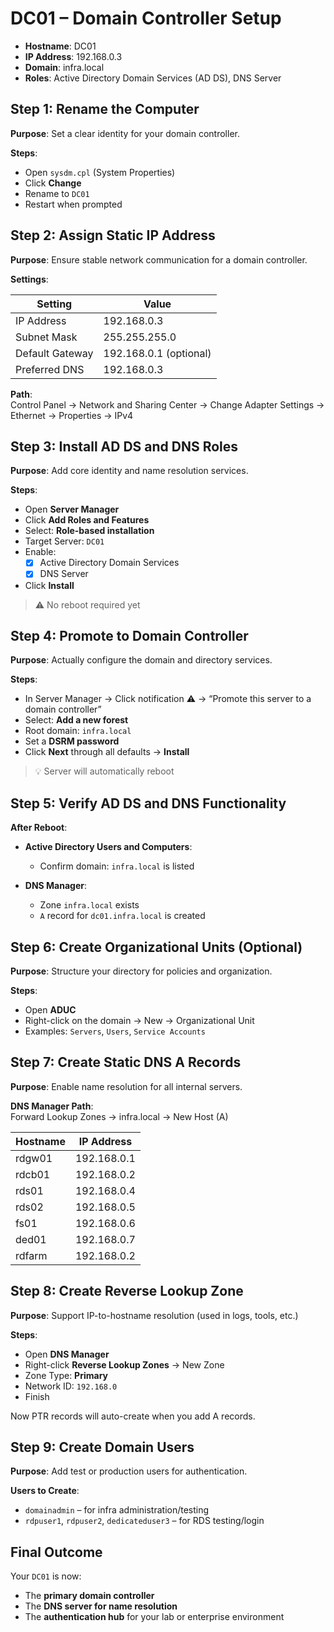 # DC01 – Domain Controller Setup

- **Hostname**: DC01  
- **IP Address**: 192.168.0.3  
- **Domain**: infra.local  
- **Roles**: Active Directory Domain Services (AD DS), DNS Server  

## Step 1: Rename the Computer

**Purpose**: Set a clear identity for your domain controller.

**Steps**:
- Open `sysdm.cpl` (System Properties)
- Click **Change**
- Rename to `DC01`
- Restart when prompted

## Step 2: Assign Static IP Address

**Purpose**: Ensure stable network communication for a domain controller.

**Settings**:

| Setting         | Value         |
|----------------|---------------|
| IP Address      | 192.168.0.3   |
| Subnet Mask     | 255.255.255.0 |
| Default Gateway | 192.168.0.1 (optional) |
| Preferred DNS   | 192.168.0.3   |

**Path**:  
Control Panel → Network and Sharing Center → Change Adapter Settings → Ethernet → Properties → IPv4


## Step 3: Install AD DS and DNS Roles

**Purpose**: Add core identity and name resolution services.

**Steps**:
- Open **Server Manager**
- Click **Add Roles and Features**
- Select: **Role-based installation**
- Target Server: `DC01`
- Enable:
  - [x] Active Directory Domain Services
  - [x] DNS Server
- Click **Install**

> ⚠️ No reboot required yet


## Step 4: Promote to Domain Controller

**Purpose**: Actually configure the domain and directory services.

**Steps**:
- In Server Manager → Click notification ⚠️ → “Promote this server to a domain controller”
- Select: **Add a new forest**
- Root domain: `infra.local`
- Set a **DSRM password**
- Click **Next** through all defaults → **Install**

> 💡 Server will automatically reboot


## Step 5: Verify AD DS and DNS Functionality

**After Reboot**:

- **Active Directory Users and Computers**:
  - Confirm domain: `infra.local` is listed

- **DNS Manager**:
  - Zone `infra.local` exists
  - `A` record for `dc01.infra.local` is created


## Step 6: Create Organizational Units (Optional)

**Purpose**: Structure your directory for policies and organization.

**Steps**:
- Open **ADUC**
- Right-click on the domain → New → Organizational Unit
- Examples: `Servers`, `Users`, `Service Accounts`


## Step 7: Create Static DNS A Records

**Purpose**: Enable name resolution for all internal servers.

**DNS Manager Path**:  
Forward Lookup Zones → infra.local → New Host (A)

| Hostname   | IP Address     |
|------------|----------------|
| rdgw01     | 192.168.0.1    |
| rdcb01     | 192.168.0.2    |
| rds01      | 192.168.0.4    |
| rds02      | 192.168.0.5    |
| fs01       | 192.168.0.6    |
| ded01      | 192.168.0.7    |
| rdfarm     | 192.168.0.2    |


## Step 8: Create Reverse Lookup Zone

**Purpose**: Support IP-to-hostname resolution (used in logs, tools, etc.)

**Steps**:
- Open **DNS Manager**
- Right-click **Reverse Lookup Zones** → New Zone
- Zone Type: **Primary**
- Network ID: `192.168.0`
- Finish

Now PTR records will auto-create when you add A records.

## Step 9: Create Domain Users

**Purpose**: Add test or production users for authentication.

**Users to Create**:
- `domainadmin` – for infra administration/testing
- `rdpuser1`, `rdpuser2`, `dedicateduser3` – for RDS testing/login


## Final Outcome

Your `DC01` is now:
- The **primary domain controller**
- The **DNS server for name resolution**
- The **authentication hub** for your lab or enterprise environment

